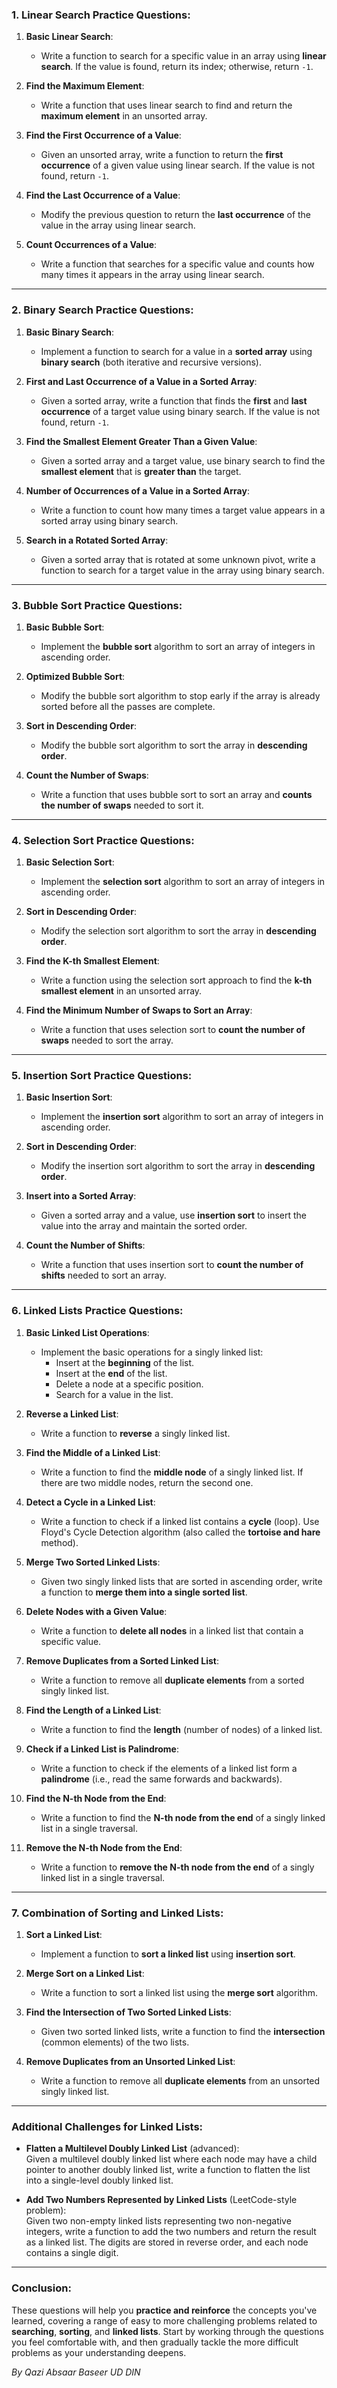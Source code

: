 

### **1. Linear Search Practice Questions:**

1. **Basic Linear Search**:
   - Write a function to search for a specific value in an array using **linear search**. If the value is found, return its index; otherwise, return `-1`.

2. **Find the Maximum Element**:
   - Write a function that uses linear search to find and return the **maximum element** in an unsorted array.

3. **Find the First Occurrence of a Value**:
   - Given an unsorted array, write a function to return the **first occurrence** of a given value using linear search. If the value is not found, return `-1`.

4. **Find the Last Occurrence of a Value**:
   - Modify the previous question to return the **last occurrence** of the value in the array using linear search.

5. **Count Occurrences of a Value**:
   - Write a function that searches for a specific value and counts how many times it appears in the array using linear search.

---

### **2. Binary Search Practice Questions:**

1. **Basic Binary Search**:
   - Implement a function to search for a value in a **sorted array** using **binary search** (both iterative and recursive versions).

2. **First and Last Occurrence of a Value in a Sorted Array**:
   - Given a sorted array, write a function that finds the **first** and **last occurrence** of a target value using binary search. If the value is not found, return `-1`.

3. **Find the Smallest Element Greater Than a Given Value**:
   - Given a sorted array and a target value, use binary search to find the **smallest element** that is **greater than** the target.

4. **Number of Occurrences of a Value in a Sorted Array**:
   - Write a function to count how many times a target value appears in a sorted array using binary search.

5. **Search in a Rotated Sorted Array**:
   - Given a sorted array that is rotated at some unknown pivot, write a function to search for a target value in the array using binary search.

---

### **3. Bubble Sort Practice Questions:**

1. **Basic Bubble Sort**:
   - Implement the **bubble sort** algorithm to sort an array of integers in ascending order.

2. **Optimized Bubble Sort**:
   - Modify the bubble sort algorithm to stop early if the array is already sorted before all the passes are complete.

3. **Sort in Descending Order**:
   - Modify the bubble sort algorithm to sort the array in **descending order**.

4. **Count the Number of Swaps**:
   - Write a function that uses bubble sort to sort an array and **counts the number of swaps** needed to sort it.

---

### **4. Selection Sort Practice Questions:**

1. **Basic Selection Sort**:
   - Implement the **selection sort** algorithm to sort an array of integers in ascending order.

2. **Sort in Descending Order**:
   - Modify the selection sort algorithm to sort the array in **descending order**.

3. **Find the K-th Smallest Element**:
   - Write a function using the selection sort approach to find the **k-th smallest element** in an unsorted array.

4. **Find the Minimum Number of Swaps to Sort an Array**:
   - Write a function that uses selection sort to **count the number of swaps** needed to sort the array.

---

### **5. Insertion Sort Practice Questions:**

1. **Basic Insertion Sort**:
   - Implement the **insertion sort** algorithm to sort an array of integers in ascending order.

2. **Sort in Descending Order**:
   - Modify the insertion sort algorithm to sort the array in **descending order**.

3. **Insert into a Sorted Array**:
   - Given a sorted array and a value, use **insertion sort** to insert the value into the array and maintain the sorted order.

4. **Count the Number of Shifts**:
   - Write a function that uses insertion sort to **count the number of shifts** needed to sort an array.

---

### **6. Linked Lists Practice Questions:**

1. **Basic Linked List Operations**:
   - Implement the basic operations for a singly linked list:
     - Insert at the **beginning** of the list.
     - Insert at the **end** of the list.
     - Delete a node at a specific position.
     - Search for a value in the list.

2. **Reverse a Linked List**:
   - Write a function to **reverse** a singly linked list.

3. **Find the Middle of a Linked List**:
   - Write a function to find the **middle node** of a singly linked list. If there are two middle nodes, return the second one.

4. **Detect a Cycle in a Linked List**:
   - Write a function to check if a linked list contains a **cycle** (loop). Use Floyd's Cycle Detection algorithm (also called the **tortoise and hare** method).

5. **Merge Two Sorted Linked Lists**:
   - Given two singly linked lists that are sorted in ascending order, write a function to **merge them into a single sorted list**.

6. **Delete Nodes with a Given Value**:
   - Write a function to **delete all nodes** in a linked list that contain a specific value.

7. **Remove Duplicates from a Sorted Linked List**:
   - Write a function to remove all **duplicate elements** from a sorted singly linked list.

8. **Find the Length of a Linked List**:
   - Write a function to find the **length** (number of nodes) of a linked list.

9. **Check if a Linked List is Palindrome**:
   - Write a function to check if the elements of a linked list form a **palindrome** (i.e., read the same forwards and backwards).

10. **Find the N-th Node from the End**:
    - Write a function to find the **N-th node from the end** of a singly linked list in a single traversal.

11. **Remove the N-th Node from the End**:
    - Write a function to **remove the N-th node from the end** of a singly linked list in a single traversal.

---

### **7. Combination of Sorting and Linked Lists**:

1. **Sort a Linked List**:
   - Implement a function to **sort a linked list** using **insertion sort**.

2. **Merge Sort on a Linked List**:
   - Write a function to sort a linked list using the **merge sort** algorithm.

3. **Find the Intersection of Two Sorted Linked Lists**:
   - Given two sorted linked lists, write a function to find the **intersection** (common elements) of the two lists.

4. **Remove Duplicates from an Unsorted Linked List**:
   - Write a function to remove all **duplicate elements** from an unsorted singly linked list.

---

### Additional Challenges for Linked Lists:

- **Flatten a Multilevel Doubly Linked List** (advanced):  
  Given a multilevel doubly linked list where each node may have a child pointer to another doubly linked list, write a function to flatten the list into a single-level doubly linked list.

- **Add Two Numbers Represented by Linked Lists** (LeetCode-style problem):  
  Given two non-empty linked lists representing two non-negative integers, write a function to add the two numbers and return the result as a linked list. The digits are stored in reverse order, and each node contains a single digit.

---

### Conclusion:
These questions will help you **practice and reinforce** the concepts you've learned, covering a range of easy to more challenging problems related to **searching**, **sorting**, and **linked lists**. Start by working through the questions you feel comfortable with, and then gradually tackle the more difficult problems as your understanding deepens.

*By Qazi Absaar Baseer UD DIN*